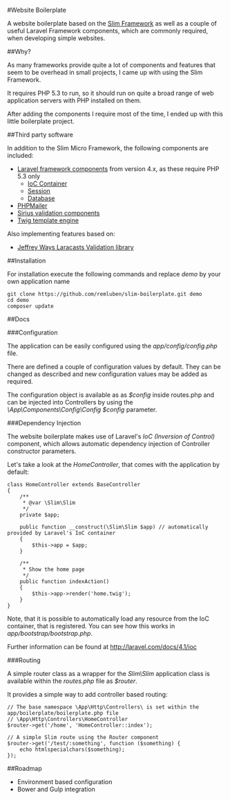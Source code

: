 #Website Boilerplate

A website boilerplate based on the [Slim Framework](http://www.slimframework.com/) as well as a couple of useful Laravel Framework components, which are commonly required, when developing simple websites.

##Why?

As many frameworks provide quite a lot of components and features that seem to be overhead in small projects, I came up with using the Slim Framework.

It requires PHP 5.3 to run, so it should run on quite a broad range of web application servers with PHP installed on them.

After adding the components I require most of the time, I ended up with this little boilerplate project.

##Third party software

In addition to the Slim Micro Framework, the following components are included:

* [Laravel framework components](http://www.laravel.com/docs) from version 4.x, as these require PHP 5.3 only
    * [IoC Container](https://github.com/illuminate/container)
    * [Session](https://github.com/illuminate/session)
    * [Database](https://github.com/illuminate/database)
* [PHPMailer](https://github.com/PHPMailer/PHPMailer)
* [Sirius validation components](https://github.com/siriusphp/validation)
* [Twig template engine](http://twig.sensiolabs.org/)

Also implementing features based on:

* [Jeffrey Ways Laracasts Validation library](https://github.com/laracasts/Validation)

##Installation

For installation execute the following commands and replace *demo* by your own application name

    git clone https://github.com/remluben/slim-boilerplate.git demo
    cd demo
    composer update

##Docs

###Configuration

The application can be easily configured using the *app/config/config.php* file.

There are defined a couple of configuration values by default. They can be changed as described and new configuration values may be added as required.

The configuration object is available as as *$config* inside routes.php and can be injected into Controllers by using the *\App\Components\Config\Config $config* parameter.

###Dependency Injection

The website boilerplate makes use of Laravel's *IoC (Inversion of Control)* component, which allows automatic dependency injection of Controller constructor parameters.

Let's take a look at the *HomeController*, that comes with the application by default:

    class HomeController extends BaseController
    {
        /**
         * @var \Slim\Slim
         */
        private $app;

        public function __construct(\Slim\Slim $app) // automatically provided by Laravel's IoC container
        {
            $this->app = $app;
        }

        /**
         * Show the home page
         */
        public function indexAction()
        {
            $this->app->render('home.twig');
        }
    }

Note, that it is possible to automatically load any resource from the IoC container, that is registered. You can see how this works in *app/bootstrap/bootstrap.php*.

Further information can be found at http://laravel.com/docs/4.1/ioc

###Routing

A simple router class as a wrapper for the *Slim\Slim* application class is available within the *routes.php* file as *$router*.

It provides a simple way to add controller based routing:


    // The base namespace \App\Http\Controllers\ is set within the app/boilerplate/boilerplate.php file
    // \App\Http\Controllers\HomeController
    $router->get('/home', 'HomeController::index');

    // A simple Slim route using the Router component
    $router->get('/test/:something', function ($something) {
        echo htmlspecialchars($something);
    });

##Roadmap

* Environment based configuration
* Bower and Gulp integration
